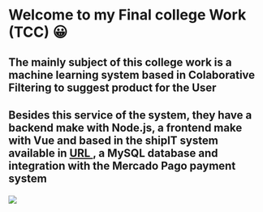 <h1> Welcome to my Final college Work (TCC) 😀 </h1>
<h2> The mainly subject of this college work is a machine learning system based in Colaborative Filtering to suggest product for the User <h2>
<p> Besides this service of the system, they have a backend make with Node.js, a frontend make with Vue and based in the shipIT system available in <a href="https://github.com/18chetanpatel/shipit" > URL </a>, a MySQL database and integration with the Mercado Pago payment system <p>
<img src="https://github.com/carlosdanielpohlod/TCC-ML-in-ecommerce-and-node-ecommerce-system/blob/main/ilustracao_repositorio.PNG">
